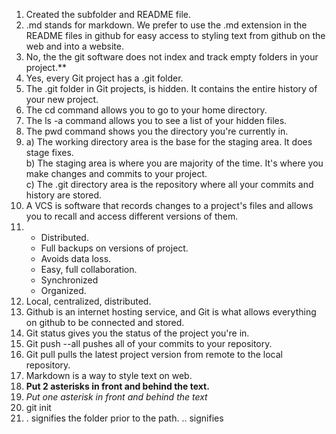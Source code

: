 1. Created the subfolder and README file.  
2. .md stands for markdown. We prefer to use the .md extension in the README files in github for easy access to styling text from github on the web and into a website.  
3. No, the the git software does not index and track empty folders in your project.**  
4. Yes, every Git project has a .git folder.
5. The .git folder in Git projects, is hidden. It contains the entire history of your new project.
6. The cd command allows you to go to your home directory.
7. The ls -a command allows you to see a list of your hidden files.
8. The pwd command shows you the directory you're currently in.
9. a) The working directory area is the base for the staging area. It does stage fixes.  
   b) The staging area is where you are majority of the time. It's where you make changes and commits to your project.  
   c) The .git directory area is the repository where all your commits and history are stored.  
10. A VCS is software that records changes to a project's files and allows you to recall and access different versions of them.
11. * Distributed.
    * Full backups on versions of project.
    * Avoids data loss.
    * Easy, full collaboration.
    * Synchronized
    * Organized.
12. Local, centralized, distributed.
13. Github is an internet hosting service, and Git is what allows everything on github to be connected and stored.
14. Git status gives you the status of the project you're in.
15. Git push --all pushes all of your commits to your repository.
16. Git pull pulls the latest project version from remote to the local repository.
17. Markdown is a way to style text on web.
18. **Put 2 asterisks in front and behind the text.**
19. *Put one asterisk in front and behind the text*
20. git init
21. . signifies the folder prior to the path. .. signifies
